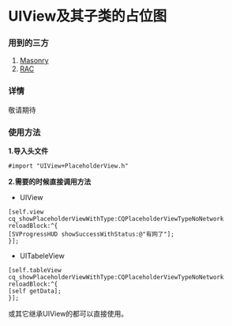 # UIView及其子类的占位图

### 用到的三方
1. [Masonry](https://github.com/SnapKit/Masonry)
2. [RAC](https://github.com/ReactiveCocoa/ReactiveCocoa)

### 详情

敬请期待



### 使用方法

**1.导入头文件**

`#import "UIView+PlaceholderView.h"`


**2.需要的时候直接调用方法**

- UIView

```
[self.view cq_showPlaceholderViewWithType:CQPlaceholderViewTypeNoNetwork reloadBlock:^{
[SVProgressHUD showSuccessWithStatus:@"有网了"];
}];
```

- UITabeleView

```
[self.tableView cq_showPlaceholderViewWithType:CQPlaceholderViewTypeNoNetwork reloadBlock:^{
[self getData];
}];
```

或其它继承UIView的都可以直接使用。
